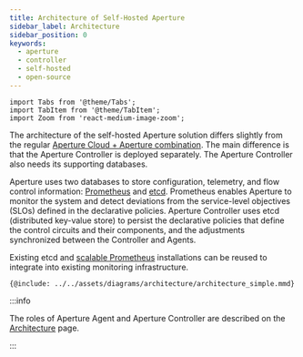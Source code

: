 ```yaml
---
title: Architecture of Self-Hosted Aperture
sidebar_label: Architecture
sidebar_position: 0
keywords:
  - aperture
  - controller
  - self-hosted
  - open-source
---
```


```mdx-code-block
import Tabs from '@theme/Tabs';
import TabItem from '@theme/TabItem';
import Zoom from 'react-medium-image-zoom';
```

The architecture of the self-hosted Aperture solution differs slightly from the
regular [Aperture Cloud + Aperture combination](/architecture/architecture.md).
The main difference is that the Aperture Controller is deployed separately. The
Aperture Controller also needs its supporting databases.

Aperture uses two databases to store configuration, telemetry, and flow control
information: [Prometheus][prometheus] and [etcd][etcd]. Prometheus enables
Aperture to monitor the system and detect deviations from the service-level
objectives (SLOs) defined in the declarative policies. Aperture Controller uses
etcd (distributed key-value store) to persist the declarative policies that
define the control circuits and their components, and the adjustments
synchronized between the Controller and Agents.

Existing etcd and
[scalable Prometheus](https://promlabs.com/blog/2021/10/14/promql-vendor-compatibility-round-three)
installations can be reused to integrate into existing monitoring
infrastructure.

<Zoom>

```mermaid
{@include: ../../assets/diagrams/architecture/architecture_simple.mmd}
```

</Zoom>

:::info

The roles of Aperture Agent and Aperture Controller are described on the
[Architecture][architecture] page.

:::

[architecture]: /architecture/architecture.md
[prometheus]: https://prometheus.io
[etcd]: https://etcd.io
